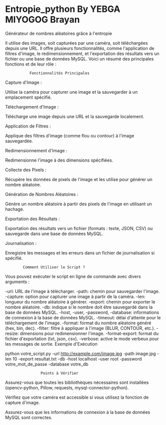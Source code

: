 # Entropie_python By YEBGA MIYOGOG Brayan

Générateur de nombres aléatoires grâce à l'entropie

Il utilise des images, soit capturées par une caméra, soit téléchargées depuis une URL. Il offre plusieurs fonctionnalités, comme l'application de filtres d'image, le redimensionnement, et l'exportation des résultats vers un fichier ou une base de données MySQL. Voici un résumé des principales fonctions et de leur rôle :

               Fonctionnalités Principales

Capture d'Image :

Utilise la caméra pour capturer une image et la sauvegarder à un emplacement spécifié.

Téléchargement d'Image :

Télécharge une image depuis une URL et la sauvegarde localement.

Application de Filtres :

Applique des filtres d'image (comme flou ou contour) à l'image sauvegardée.

Redimensionnement d'Image :

Redimensionne l'image à des dimensions spécifiées.

Collecte des Pixels :

Récupère les données de pixels de l'image et les utilise pour générer un nombre aléatoire.

Génération de Nombres Aléatoires :

Génère un nombre aléatoire à partir des pixels de l'image en utilisant un hachage.

Exportation des Résultats :

Exportation des résultats vers un fichier (formats : texte, JSON, CSV) ou sauvegarde dans une base de données MySQL.

Journalisation :

Enregistre les messages et les erreurs dans un fichier de journalisation si spécifié.
            
            Comment Utiliser le Script ?

Vous pouvez exécuter le script en ligne de commande avec divers arguments :

-url: URL de l'image à télécharger.
-path: chemin pour sauvegarder l'image.
-capture: option pour capturer une image à partir de la caméra.
-len: longueur du nombre aléatoire à générer.
-export: chemin pour exporter le nombre aléatoire.
-db: indique si le nombre doit être sauvegardé dans la base de données MySQL.
-host, -user, -password, -database: informations de connexion à la base de données MySQL.
-timeout: délai d'attente pour le téléchargement de l'image.
-format: format du nombre aléatoire généré (hex, bin, dec).
-filter: filtre à appliquer à l'image (BLUR, CONTOUR, etc.).
-resize: dimensions pour redimensionner l'image.
-format-export: format du fichier d'exportation (txt, json, csv).
-verbose: active le mode verbeux pour les messages de sortie.
                        Exemple d'Exécution

python votre_script.py -url http://example.com/image.jpg -path image.jpg -len 10 -export resultat.txt -db -host localhost -user root -password votre_mot_de_passe -database votre_db

                    Points à Vérifier

Assurez-vous que toutes les bibliothèques nécessaires sont installées (opencv-python, Pillow, requests, mysql-connector-python).

Vérifiez que votre caméra est accessible si vous utilisez la fonction de capture d'image.

Assurez-vous que les informations de connexion à la base de données MySQL sont correctes.